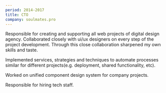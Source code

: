 ```yaml
---
period: 2014-2017
title: CTO
company: soulmates.pro
---
```


Responsible for creating and supporting all web projects of digital design agency. Collaborated closely with ui/ux designers on every step of the project development. Through this close collaboration sharpened my own skills and taste.

Implemented services, strategies and techniques to automate processes similar for different projects(e.g. deployment, shared functionality, etc).

Worked on unified component design system for company projects.

Responsible for hiring tech staff.
